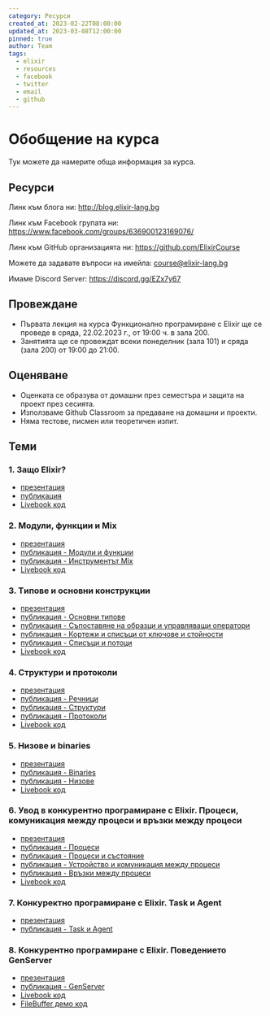 ```yaml
---
category: Ресурси
created_at: 2023-02-22T08:00:00
updated_at: 2023-03-08T12:00:00
pinned: true
author: Team
tags:
  - elixir
  - resources
  - facebook
  - twitter
  - email
  - github
---
```


# Обобщение на курса

Тук можете да намерите обща информация за курса.


## Ресурси

Линк към блога ни: <http://blog.elixir-lang.bg>

Линк към Facebook групата ни: <https://www.facebook.com/groups/636900123169076/>

Линк към GitHub организацията ни: <https://github.com/ElixirCourse>

Можете да задавате въпроси на имейла: [course@elixir-lang.bg](mailto:course@elixir-lang.bg)

Имаме Discord Server: <https://discord.gg/EZx7y67>

## Провеждане

- Първата лекция на курса Функционално програмиране с Elixir ще се проведе в сряда, 22.02.2023 г., от 19:00 ч. в зала 200.
- Занятията ще се провеждат всеки понеделник (зала 101) и сряда (зала 200) от 19:00 до 21:00.

## Оценяване

- Оценката се образува от домашни през семестъра и защита на проект през сесията.
- Използваме Github Classroom за предаване на домашни и проекти.
- Няма тестове, писмен или теоретичен изпит.

## Теми

### 1. Защо Elixir?

- [презентация](https://slides.elixir-lang.bg/slides/why_elixir.html)
- [публикация](https://elixir-lang.bg/materials/posts/why_elixir)
- [Livebook код](https://slides.elixir-lang.bg/slides/why_elixir.livemd)


### 2. Модули, функции и Mix

- [презентация](https://slides.elixir-lang.bg/slides/modules_functions.html)
- [публикация - Модули и функции](https://elixir-lang.bg/materials/posts/modules_and_functions)
- [публикация - Инструментът Mix](https://elixir-lang.bg/materials/posts/mix_tool)
- [Livebook код](https://slides.elixir-lang.bg/slides/modules_functions.livemd)


### 3. Tипове и основни конструкции

- [презентация](https://slides.elixir-lang.bg/slides/types_pattern_matching_and_more.html)
- [публикация - Основни типове](https://elixir-lang.bg/archive/posts/pattern_matching_types_and_basics)
- [публикация - Съпоставяне на образци и управляващи оператори](https://elixir-lang.bg/materials/posts/pattern_matching_and_control_flow)
- [публикация - Кортежи и списъци от ключове и стойности](https://elixir-lang.bg/materials/posts/tuples_and_keyword_lists)
- [публикация - Списъци и потоци](https://elixir-lang.bg/materials/posts/enum_and_stream)
- [Livebook код](https://slides.elixir-lang.bg/slides/types_pattern_matching_and_more.livemd)


### 4. Структури и протоколи

- [презентация](https://slides.elixir-lang.bg/slides/structs_protocols.html)
- [публикация - Речници](https://elixir-lang.bg/materials/posts/maps)
- [публикация - Структури](https://elixir-lang.bg/materials/posts/structs)
- [публикация - Протоколи](https://elixir-lang.bg/materials/posts/protocols)
- [Livebook код](https://slides.elixir-lang.bg/slides/structs_protocols.livemd)

### 5. Низове и binaries

- [презентация](https://slides.elixir-lang.bg/slides/binaries_and_strings.html)
- [публикация - Binaries](https://elixir-lang.bg/materials/posts/binaries)
- [публикация - Низове](https://elixir-lang.bg/materials/posts/strings)
- [Livebook код](https://slides.elixir-lang.bg/slides/binaries_and_strings.livemd)

### 6. Увод в конкурентно програмиране с Elixir. Процеси, комуникация между процеси и връзки между процеси

- [презентация](https://slides.elixir-lang.bg/slides/processes.html)
- [публикация - Процеси](https://elixir-lang.bg/archive/posts/processes)
- [публикация - Процеси и състояние](https://elixir-lang.bg/archive/posts/processes_and_state)
- [публикация - Устройство и комуникация между процеси](https://elixir-lang.bg/archive/posts/process_internals)
- [публикация - Връзки между процеси](https://elixir-lang.bg/archive/posts/process_links)
- [Livebook код](https://slides.elixir-lang.bg/slides/processes.livemd)

### 7. Конкуректно програмиране с Elixir. Task и Agent

- [презентация](https://slides.elixir-lang.bg/slides/agents_and_tasks.html)
- [публикация - Task и Agent](https://elixir-lang.bg/materials/posts/concurrency_tasks_agents)

### 8. Конкурентно програмиране с Elixir. Поведението GenServer

- [презентация](https://slides.elixir-lang.bg/slides/genserver.html)
- [публикация - GenServer](https://elixir-lang.bg/posts/posts/gen_server)
- [Livebook код](https://slides.elixir-lang.bg/slides/genserver.livemd)
- [FileBuffer демо код](https://github.com/ElixirCourse/code2023/tree/master/file_buffer)
